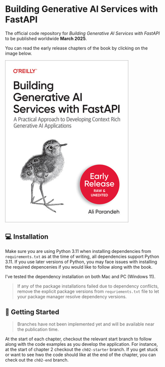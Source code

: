 # Building Generative AI Services with FastAPI
The official code repository for *Building Generative AI Services with FastAPI* to be published worldwide **March 2025**.   

You can read the early release chapters of the book by clicking on the image below.

[<img alt="Building Generative AI Services with FastAPI (O'Reilly)" src="images/book.jpg" />](https://learning.oreilly.com/library/view/building-generative-ai/9781098160296/)

## 💻 Installation 

Make sure you are using Python 3.11 when installing dependencies from `requirements.txt` as at the time of writing,
all dependencies support Python 3.11. 
If you use later versions of Python, you may face issues with installing the required depencenies if you would like to follow along with the book.

I've tested the dependency installation on both Mac and PC (Windows 11).

> If any of the package installations failed due to dependency conflicts, remove the explicit package versions from `requriements.txt` file to let your package manager resolve dependency versions.


## 🚀 Getting Started

> Branches have not been implemented yet and will be available near the publication time.

At the start of each chapter, checkout the relevant start branch to follow along with the code examples as you develop the application.
For instance, at the start of chapter 2 checkout the `ch02-starter` branch. 
If you get stuck or want to see hwo the code should like at the end of the chapter, you can check out the `ch02-end` branch.

